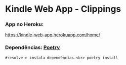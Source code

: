 # Kindle Web App - Clippings
### App no Heroku:
  https://kindle-web-app.herokuapp.com/home/

### Dependências: [Poetry](https://python-poetry.org/)
`#resolve e instala dependências.<br>
poetry install`
